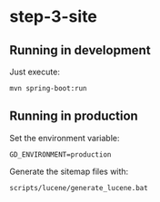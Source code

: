 # step-3-site

## Running in development

Just execute:

```
mvn spring-boot:run
```

## Running in production

Set the environment variable:

```
GD_ENVIRONMENT=production
```

Generate the sitemap files with:

```
scripts/lucene/generate_lucene.bat
```